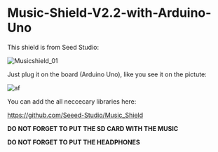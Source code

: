 # Music-Shield-V2.2-with-Arduino-Uno
This shield is from Seed Studio:

![Musicshield_01](https://github.com/user-attachments/assets/d02f2d46-1f54-43a0-9f4e-e2cd4d3fa8ff)

Just plug it on the board (Arduino Uno), like you see it on the pictute:

![af](https://github.com/user-attachments/assets/86d3f5cb-2aa6-4341-bb57-7e84190b6ebf)

You can add the all neccecary libraries here:

https://github.com/Seeed-Studio/Music_Shield

**DO NOT FORGET TO PUT THE SD CARD WITH THE MUSIC**

**DO NOT FORGET TO PUT THE HEADPHONES**

